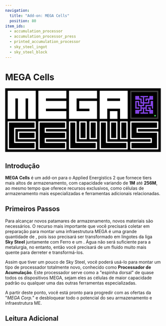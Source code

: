 ```yaml
---
navigation:
  title: "Add-on: MEGA Cells"
  position: 80
item_ids:
  - accumulation_processor
  - accumulation_processor_press
  - printed_accumulation_processor
  - sky_steel_ingot
  - sky_steel_block
---
```


# MEGA Cells

![Logo do MEGA Cells](assets/logo.png)

## Introdução

**MEGA Cells** é um add-on para o Applied Energistics 2 que fornece tiers mais altos de armazenamento, com capacidade variando de **1M**
até **256M**, ao mesmo tempo que oferece recursos exclusivos, como células de armazenamento mais especializadas e ferramentas
adicionais relacionadas.

## Primeiros Passos

<Row>
  <ItemImage id="sky_steel_ingot" scale="4" />
  <ItemImage id="accumulation_processor" scale="4" />
</Row>

Para alcançar novos patamares de armazenamento, novos materiais são necessários. O recurso mais importante que você precisará coletar em
preparação para montar uma infraestrutura MEGA é uma grande quantidade de <ItemLink id="ae2:sky_stone_block" />, pois isso precisará
ser transformado em lingotes da liga **Sky Steel** juntamente com Ferro e um
<ItemLink id="ae2:charged_certus_quartz_crystal" />. Água não será suficiente para a metalurgia, no entanto, então você precisará de um fluido
muito mais quente para derreter e transformá-los.

<Row>
  <Recipe id="transform/sky_steel_ingot" />
</Row>

Assim que tiver um pouco de Sky Steel, você poderá usá-lo para montar um tipo de processador totalmente novo, conhecido como **Processador de
Acumulação**. Este processador serve como a "espinha dorsal" de quase todos os dispositivos MEGA, sejam eles as células de maior
capacidade padrão ou qualquer uma das outras ferramentas especializadas.

<Row>
  <RecipeFor id="accumulation_processor_press" />
  <RecipeFor id="printed_accumulation_processor" />
  <RecipeFor id="accumulation_processor" />
</Row>

A partir deste ponto, você está pronto para progredir com as ofertas da "*MEGA Corp.*" e desbloquear todo o potencial
do seu armazenamento e infraestrutura ME.

## Leitura Adicional

<SubPages />